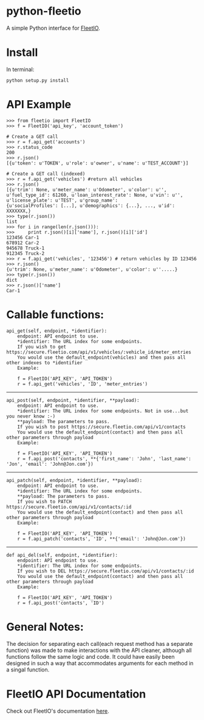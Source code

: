 # python-fleetio

A simple Python interface for [FleetIO](http://www.fleetio.com/).

# Install

In terminal:

    python setup.py install

# API Example

    >>> from fleetio import FleetIO
    >>> f = FleetIO('api_key', 'account_token')
  
    # Create a GET call
    >>> r = f.api_get('accounts')
    >>> r.status_code
    200
    >>> r.json()
    [{u'token': u'TOKEN', u'role': u'owner', u'name': u'TEST_ACCOUNT'}]
    
    # Create a GET call (indexed)
    >>> r = f.api_get('vehicles') #return all vehicles
    >>> r.json()
    [{u'trim': None, u'meter_name': u'Odometer', u'color': u'', u'fuel_type_id': 61260, u'loan_interest_rate': None, u'vin': u'', u'license_plate': u'TEST', u'group_name': 
    {u'socialProfiles': [...], u'demographics': {...}, ..., u'id': XXXXXXX,}
    >>> type(r.json())
    list
    >>> for i in range(len(r.json())):
    >>>     print r.json()[i]['name'], r.json()[i]['id']
    123456 Car-1
    678912 Car-2
    945678 Truck-1
    912345 Truck-2
    >>> r = f.api_get('vehicles', '123456') # return vehicles by ID 123456
    >>> r.json()
    {u'trim': None, u'meter_name': u'Odometer', u'color': u''.....}
    >>> type(r.json())
    dict
    >>> r.json()['name']
    Car-1
    

# Callable functions:
    api_get(self, endpoint, *identifier):  
        endpoint: API endpoint to use.
        *identifier: The URL index for some endpoints.  
        If you wish to get https://secure.fleetio.com/api/v1/vehicles/:vehicle_id/meter_entries   
        You would use the default_endpoint(vehicles) and then pass all other indexes to *identifier  
        Example:
    
        f = FleetIO('API_KEY', 'API_TOKEN')
        r = f.api_get('vehicles', 'ID', 'meter_entries')
---
    api_post(self, endpoint, *identifier, **payload):
        endpoint: API endpoint to use.
        *identifier: The URL index for some endpoints. Not in use...but you never know :-)
        **payload: The parameters to pass.
        If you wish to post https://secure.fleetio.com/api/v1/contacts 
        You would use the default_endpoint(contact) and then pass all other parameters through payload
        Example:
        
        f = FleetIO('API_KEY', 'API_TOKEN')
        r = f.api_post('contacts', **{'first_name': 'John', 'last_name': 'Jon', 'email': 'John@Jon.com'})
---
    api_patch(self, endpoint, *identifier, **payload):
        endpoint: API endpoint to use.
        *identifier: The URL index for some endpoints.
        **payload: The parameters to pass.
        If you wish to PATCH https://secure.fleetio.com/api/v1/contacts/:id
        You would use the default_endpoint(contact) and then pass all other parameters through payload
        Example:
        
        f = FleetIO('API_KEY', 'API_TOKEN')
        r = f.api_patch('contacts', 'ID', **{'email': 'John@Jon.com'})
---
    def api_del(self, endpoint, *identifier):
        endpoint: API endpoint to use.
        *identifier: The URL index for some endpoints.
        If you wish to DEL https://secure.fleetio.com/api/v1/contacts/:id 
        You would use the default_endpoint(contact) and then pass all other parameters through payload
        Example:
        
        f = FleetIO('API_KEY', 'API_TOKEN')
        r = f.api_post('contacts', 'ID')


# General Notes:
The decision for separating each call(each request method has a separate function) was made to make interactions with the API cleaner, although all functions follow the same logic and code. It could have easily been designed in such a way that accommodates arguments for each method in a singal function.
# FleetIO API Documentation

Check out FleetIO's documentation [here](http://developer.fleetio.com/).
